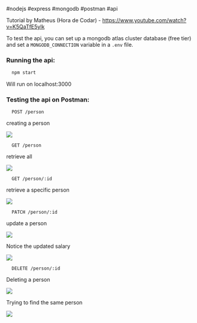 #nodejs #express #mongodb #postman #api

Tutorial by Matheus (Hora de Codar) - https://www.youtube.com/watch?v=K5QaTfE5ylk

To test the api, you can set up a mongodb atlas cluster database (free tier) and set a ``` MONGODB_CONNECTION ``` variable in a ```.env``` file.

<h3>Running the api:</h3>

``` bash
  npm start
```

Will run on localhost:3000

<h3>Testing the api on Postman:</h3>

```
  POST /person
```

creating a person

<img src='https://blogger.googleusercontent.com/img/a/AVvXsEiltZx5OgGFb44Xe8LOUyXWpqxfJIZPmMH-3D8g-Vgnyg6h_On4AhyhxeM1GGdRfw6mnhOgw6-pVapd8b7hO9WYYSxpRBFS06ATaLGK6DudQQXa3nW7Bgw54IkXP2IVxafjV9Gg6brHv6TTYhfDwyJ7jMC6vd5KvJsdvPHaJc5WTHphE_IuaUgrMRENfw'>

```
  GET /person
```
retrieve all

<img src='https://blogger.googleusercontent.com/img/a/AVvXsEgt_cLglHCssZE-7r43GAtDoAsqp6hEINBieutTxm9uHpwguPvJ5SAsm_h-BIUe9hjCTC7ZQST-HiwBARS230JaatBwFDRhH4UGZ5kyynUKMBaJHJB_RzLp40YBQDCbh_VvlDJWsI7rvNHwu0EdzBw0PrJBuIJ45A8U2NzyJD-nPyoVcl9_VLHRxyvjGA'>

```
  GET /person/:id
```
retrieve a specific person

<img src='https://blogger.googleusercontent.com/img/a/AVvXsEhN5KBXx4Mi6l7c1nKwABEbWHCgXvAqq6zxwBZjtnhnBEIbyaZ15SX3AFzmc7-kkAhxiGLUcz0sc7SfMfogZyj9aFUMB_6Vmy1NxronbVix0dd3fXJFnPvENHOiDNAxjiKr5s-U3NGf5NS-hCdfmiIG3XBwT1XypsSsDF5N3j1Msuawp86EHEqRWbWmxA'>

```
  PATCH /person/:id
```
update a person

<img src='https://blogger.googleusercontent.com/img/a/AVvXsEgbSvR7ge64UpaqS35SmALnIFLf4sBGcdAjce4AT7qn4ZIkIOapxcIG77MgK-HLYcfikk0k9xWx7DLd6sc5F4res0QS-vUmwQhvA4Wvm6FlSU-xcOZ8gFo1WegBmXUAMdwb091KTAmtYaw7KnkOWnqF-tHPelHFf8qt46HdOhxfVGO48YyJGtClXdobVQ'>

Notice the updated salary

<img src='https://blogger.googleusercontent.com/img/a/AVvXsEhjJhwYPFptBq2bg8ku96eJOwtoJmQ1ktxc5QNe8F8SmL7_GPLOCOY5i-BkM0VbyRzO4ocITI3MLvjgXBCieQLtmvdYGzo0N0QObTKzD76n4ZEP26kygVVvZqgjBlzVbBXNvLda998yDLI8p827iJXDukaSalxr5XvRIq2W4yll-uZ31w490AFlDUkKKg'>

```
  DELETE /person/:id
```
Deleting a person

<img src='https://blogger.googleusercontent.com/img/a/AVvXsEhPlN-vHf9jUbSqfvCy2ck0uJRSjAFkB4O78UmUz9nlVpA4divkBYTwCW8N0XCosJTJkrJ299fAmS_c7B6tUWgcK3ykYFmBPeyPKA9YSsW-eOtNb0WJtVloxSX4uhYg1K7N44hpb3vwmsO0MCngtz3bvomW54OxNz8PWREk7BytM6-KJGMHUrRykz5Z9A'>

Trying to find the same person

<img src='https://blogger.googleusercontent.com/img/a/AVvXsEjV94Yd20gumwU7utPYkPb5MjKiHUhd5y5gLkdmwdZ6pLZ4-yjs_tcx5MRAI9lOu5YvHBeDACpJBkoVXH_fzzBl9_DTajQaNdDc15ifx-mvOhD281nM_y_KT3eyHFwVG7y460OSDUDFqe36jem1rtn_-ylSpyQ1R9OIOJKIL8lke5CfV_kq_SQIEmk7aw'>
